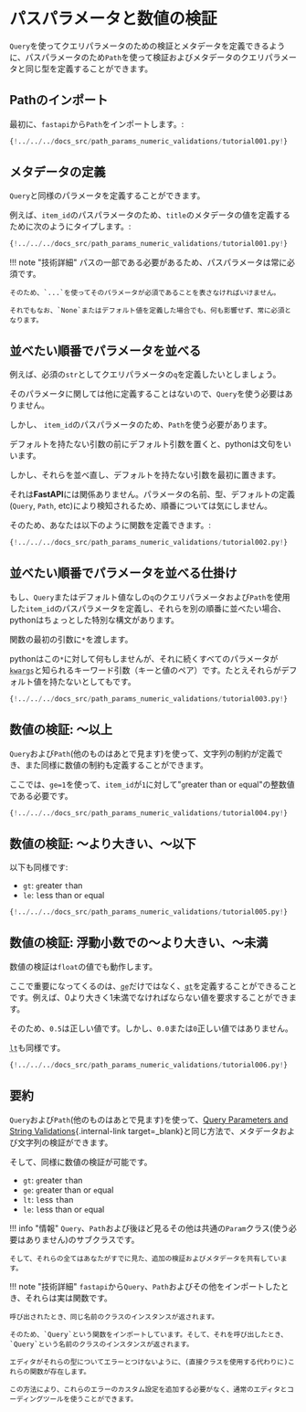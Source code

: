 # パスパラメータと数値の検証

`Query`を使ってクエリパラメータのための検証とメタデータを定義できるように、パスパラメータのため`Path`を使って検証およびメタデータのクエリパラメータと同じ型を定義することができます。

## Pathのインポート

最初に、`fastapi`から`Path`をインポートします。:

```Python hl_lines="3"
{!../../../docs_src/path_params_numeric_validations/tutorial001.py!}
```

## メタデータの定義

`Query`と同様のパラメータを定義することができます。

例えば、`item_id`のパスパラメータのため、`title`のメタデータの値を定義するために次のようにタイプします。:

```Python hl_lines="10"
{!../../../docs_src/path_params_numeric_validations/tutorial001.py!}
```

!!! note "技術詳細"
    パスの一部である必要があるため、パスパラメータは常に必須です。

    そのため、`...`を使ってそのパラメータが必須であることを表さなければいけません。

    それでもなお、`None`またはデフォルト値を定義した場合でも、何も影響せず、常に必須となります。

## 並べたい順番でパラメータを並べる

例えば、必須の`str`としてクエリパラメータの`q`を定義したいとしましょう。

そのパラメータに関しては他に定義することはないので、`Query`を使う必要はありません。

しかし、 `item_id`のパスパラメータのため、`Path`を使う必要があります。

デフォルトを持たない引数の前にデフォルト引数を置くと、pythonは文句をいいます。

しかし、それらを並べ直し、デフォルトを持たない引数を最初に置きます。

それは**FastAPI**には関係ありません。パラメータの名前、型、デフォルトの定義(`Query`, `Path`, etc)により検知されるため、順番については気にしません。

そのため、あなたは以下のように関数を定義できます。:

```Python hl_lines="8"
{!../../../docs_src/path_params_numeric_validations/tutorial002.py!}
```

## 並べたい順番でパラメータを並べる仕掛け

もし、`Query`またはデフォルト値なしの`q`のクエリパラメータおよび`Path`を使用した`item_id`のパスパラメータを定義し、それらを別の順番に並べたい場合、pythonはちょっとした特別な構文があります。

関数の最初の引数に`*`を渡します。

pythonはこの`*`に対して何もしませんが、それに続くすべてのパラメータが<abbr title="From: K-ey W-ord Arg-uments"><code>kwargs</code></abbr>と知られるキーワード引数（キーと値のペア）です。たとえそれらがデフォルト値を持たないとしてもです。

```Python hl_lines="8"
{!../../../docs_src/path_params_numeric_validations/tutorial003.py!}
```

## 数値の検証: 〜以上

`Query`および`Path`(他のものはあとで見ます)を使って、文字列の制約が定義でき、また同様に数値の制約も定義することができます。


ここでは、`ge=1`を使って、`item_id`が`1`に対して"`g`reater than or `e`qual"の整数値である必要です。

```Python hl_lines="8"
{!../../../docs_src/path_params_numeric_validations/tutorial004.py!}
```

## 数値の検証: 〜より大きい、〜以下

以下も同様です:

* `gt`: `g`reater `t`han
* `le`: `l`ess than or `e`qual

```Python hl_lines="9"
{!../../../docs_src/path_params_numeric_validations/tutorial005.py!}
```

## 数値の検証: 浮動小数での〜より大きい、〜未満

数値の検証は`float`の値でも動作します。

ここで重要になってくるのは、<abbr title="greater than or equal"><code>ge</code></abbr>だけではなく、<abbr title="greater than"><code>gt</code></abbr>を定義することができることです。例えば、0より大きく1未満でなければならない値を要求することができます。

そのため、`0.5`は正しい値です。しかし、`0.0`または`0`正しい値ではありません。

<abbr title="less than"><code>lt</code></abbr>も同様です。

```Python hl_lines="11"
{!../../../docs_src/path_params_numeric_validations/tutorial006.py!}
```

## 要約

`Query`および`Path`(他のものはあとで見ます)を使って、[Query Parameters and String Validations](query-params-str-validations.md){.internal-link target=_blank}と同じ方法で、メタデータおよび文字列の検証ができます。

そして、同様に数値の検証が可能です。

* `gt`: `g`reater `t`han
* `ge`: `g`reater than or `e`qual
* `lt`: `l`ess `t`han
* `le`: `l`ess than or `e`qual

!!! info "情報"
    `Query`、`Path`および後ほど見るその他は共通の`Param`クラス(使う必要はありません)のサブクラスです。

    そして、それらの全てはあなたがすでに見た、追加の検証およびメタデータを共有しています。

!!! note "技術詳細"
    `fastapi`から`Query`、`Path`およびその他をインポートしたとき、それらは実は関数です。

    呼び出されたとき、同じ名前のクラスのインスタンスが返されます。

    そのため、`Query`という関数をインポートしています。そして、それを呼び出したとき、`Query`という名前のクラスのインスタンスが返されます。

    エディタがそれらの型についてエラーとつけないように、(直接クラスを使用する代わりに)これらの関数が存在します。

    この方法により、これらのエラーのカスタム設定を追加する必要がなく、通常のエディタとコーディングツールを使うことができます。
